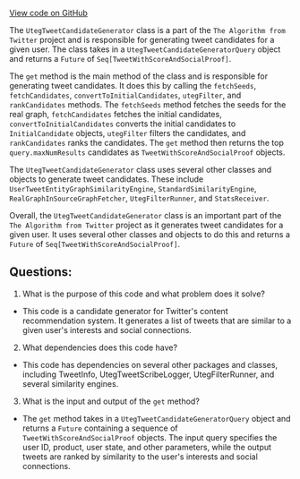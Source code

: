 [View code on GitHub](https://github.com/misbahsy/the-algorithm/cr-mixer/server/src/main/scala/com/twitter/cr_mixer/candidate_generation/UtegTweetCandidateGenerator.scala)

The `UtegTweetCandidateGenerator` class is a part of the `The Algorithm from Twitter` project and is responsible for generating tweet candidates for a given user. The class takes in a `UtegTweetCandidateGeneratorQuery` object and returns a `Future` of `Seq[TweetWithScoreAndSocialProof]`. 

The `get` method is the main method of the class and is responsible for generating tweet candidates. It does this by calling the `fetchSeeds`, `fetchCandidates`, `convertToInitialCandidates`, `utegFilter`, and `rankCandidates` methods. The `fetchSeeds` method fetches the seeds for the real graph, `fetchCandidates` fetches the initial candidates, `convertToInitialCandidates` converts the initial candidates to `InitialCandidate` objects, `utegFilter` filters the candidates, and `rankCandidates` ranks the candidates. The `get` method then returns the top `query.maxNumResults` candidates as `TweetWithScoreAndSocialProof` objects.

The `UtegTweetCandidateGenerator` class uses several other classes and objects to generate tweet candidates. These include `UserTweetEntityGraphSimilarityEngine`, `StandardSimilarityEngine`, `RealGraphInSourceGraphFetcher`, `UtegFilterRunner`, and `StatsReceiver`. 

Overall, the `UtegTweetCandidateGenerator` class is an important part of the `The Algorithm from Twitter` project as it generates tweet candidates for a given user. It uses several other classes and objects to do this and returns a `Future` of `Seq[TweetWithScoreAndSocialProof]`.
## Questions: 
 1. What is the purpose of this code and what problem does it solve?
- This code is a candidate generator for Twitter's content recommendation system. It generates a list of tweets that are similar to a given user's interests and social connections.

2. What dependencies does this code have?
- This code has dependencies on several other packages and classes, including TweetInfo, UtegTweetScribeLogger, UtegFilterRunner, and several similarity engines.

3. What is the input and output of the `get` method?
- The `get` method takes in a `UtegTweetCandidateGeneratorQuery` object and returns a `Future` containing a sequence of `TweetWithScoreAndSocialProof` objects. The input query specifies the user ID, product, user state, and other parameters, while the output tweets are ranked by similarity to the user's interests and social connections.